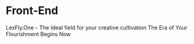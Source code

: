 # Front-End
LexFly.One - The Ideal field for your creative cultivation
				       The Era of Your Flourishment Begins Now
